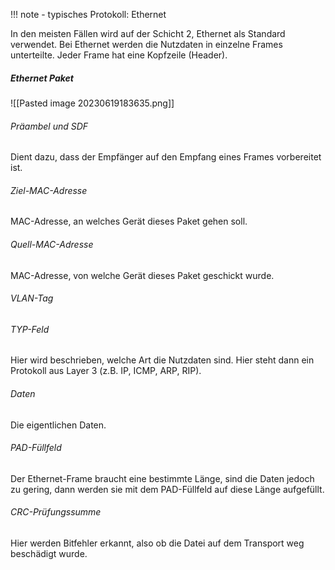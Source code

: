 !!! note 
    - typisches Protokoll: Ethernet

In den meisten Fällen wird auf der Schicht 2, Ethernet als Standard verwendet. Bei Ethernet werden die Nutzdaten in einzelne Frames unterteilte. Jeder Frame hat eine Kopfzeile (Header). 
##### Ethernet Paket
![[Pasted image 20230619183635.png]]
###### Präambel und SDF
Dient dazu, dass der Empfänger auf den Empfang eines Frames vorbereitet ist.

###### Ziel-MAC-Adresse
MAC-Adresse, an welches Gerät dieses Paket gehen soll.

###### Quell-MAC-Adresse
MAC-Adresse, von welche Gerät dieses Paket geschickt wurde.

###### VLAN-Tag


###### TYP-Feld
Hier wird beschrieben, welche Art die Nutzdaten sind. Hier steht dann ein Protokoll aus Layer 3 (z.B. IP, ICMP, ARP, RIP).

###### Daten
Die eigentlichen Daten.

###### PAD-Füllfeld
Der Ethernet-Frame braucht eine bestimmte Länge, sind die Daten jedoch zu gering, dann werden sie mit dem PAD-Füllfeld auf diese Länge aufgefüllt.

###### CRC-Prüfungssumme
Hier werden Bitfehler erkannt, also ob die Datei auf dem Transport weg beschädigt wurde.
